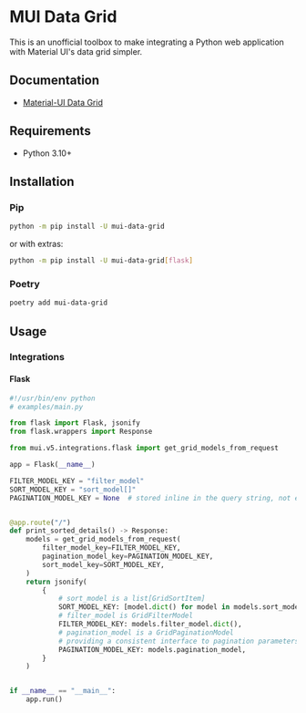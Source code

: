 # MUI Data Grid

This is an unofficial toolbox to make integrating a Python web application with Material UI's data grid simpler.

## Documentation

- [Material-UI Data Grid](https://mui.com/x/react-data-grid/)

## Requirements

- Python 3.10+

## Installation

### Pip

```sh
python -m pip install -U mui-data-grid
```

or with extras:

```sh
python -m pip install -U mui-data-grid[flask]
```

### Poetry

```sh
poetry add mui-data-grid
```

## Usage

### Integrations

#### Flask

```python
#!/usr/bin/env python
# examples/main.py

from flask import Flask, jsonify
from flask.wrappers import Response

from mui.v5.integrations.flask import get_grid_models_from_request

app = Flask(__name__)

FILTER_MODEL_KEY = "filter_model"
SORT_MODEL_KEY = "sort_model[]"
PAGINATION_MODEL_KEY = None  # stored inline in the query string, not encoded as an obj


@app.route("/")
def print_sorted_details() -> Response:
    models = get_grid_models_from_request(
        filter_model_key=FILTER_MODEL_KEY,
        pagination_model_key=PAGINATION_MODEL_KEY,
        sort_model_key=SORT_MODEL_KEY,
    )
    return jsonify(
        {
            # sort_model is a list[GridSortItem]
            SORT_MODEL_KEY: [model.dict() for model in models.sort_model],
            # filter_model is GridFilterModel
            FILTER_MODEL_KEY: models.filter_model.dict(),
            # pagination_model is a GridPaginationModel
            # providing a consistent interface to pagination parameters
            PAGINATION_MODEL_KEY: models.pagination_model,
        }
    )


if __name__ == "__main__":
    app.run()
```
